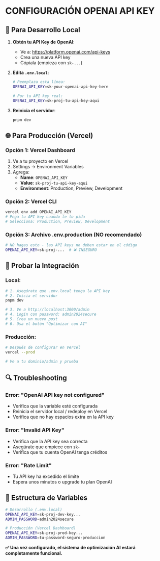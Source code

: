 # CONFIGURACIÓN OPENAI API KEY

## 🚀 Para Desarrollo Local

1. **Obtén tu API Key de OpenAI**:
   - Ve a: https://platform.openai.com/api-keys
   - Crea una nueva API key
   - Cópiala (empieza con `sk-...`)

2. **Edita `.env.local`**:
   ```bash
   # Reemplaza esta línea:
   OPENAI_API_KEY=sk-your-openai-api-key-here
   
   # Por tu API key real:
   OPENAI_API_KEY=sk-proj-tu-api-key-aqui
   ```

3. **Reinicia el servidor**:
   ```bash
   pnpm dev
   ```

## 🌐 Para Producción (Vercel)

### Opción 1: Vercel Dashboard
1. Ve a tu proyecto en Vercel
2. Settings → Environment Variables
3. Agrega:
   - **Name**: `OPENAI_API_KEY`
   - **Value**: `sk-proj-tu-api-key-aqui`
   - **Environment**: Production, Preview, Development

### Opción 2: Vercel CLI
```bash
vercel env add OPENAI_API_KEY
# Pega tu API key cuando te lo pida
# Selecciona: Production, Preview, Development
```

### Opción 3: Archivo .env.production (NO recomendado)
```bash
# NO hagas esto - las API keys no deben estar en el código
OPENAI_API_KEY=sk-proj-...  # ❌ INSEGURO
```

## 🧪 Probar la Integración

### Local:
```bash
# 1. Asegúrate que .env.local tenga la API key
# 2. Inicia el servidor
pnpm dev

# 3. Ve a http://localhost:3000/admin
# 4. Login con password: admin2024secure
# 5. Crea un nuevo post
# 6. Usa el botón "Optimizar con AI"
```

### Producción:
```bash
# Después de configurar en Vercel
vercel --prod

# Ve a tu dominio/admin y prueba
```

## 🔍 Troubleshooting

### Error: "OpenAI API key not configured"
- Verifica que la variable esté configurada
- Reinicia el servidor local / redeploy en Vercel
- Verifica que no hay espacios extra en la API key

### Error: "Invalid API Key"
- Verifica que la API key sea correcta
- Asegúrate que empiece con `sk-`
- Verifica que tu cuenta OpenAI tenga créditos

### Error: "Rate Limit"
- Tu API key ha excedido el límite
- Espera unos minutos o upgrade tu plan OpenAI

## 📁 Estructura de Variables

```bash
# Desarrollo (.env.local)
OPENAI_API_KEY=sk-proj-dev-key...
ADMIN_PASSWORD=admin2024secure

# Producción (Vercel Dashboard)
OPENAI_API_KEY=sk-proj-prod-key...  
ADMIN_PASSWORD=tu-password-seguro-produccion
```

**✅ Una vez configurado, el sistema de optimización AI estará completamente funcional.**